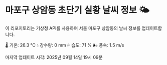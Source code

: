 
# 마포구 상암동 초단기 실황 날씨 정보 🌤️

이 리포지토리는 기상청 API를 사용하여 서울 마포구 상암동의 날씨 정보를 업데이트합니다. 

🌡️ 기온: 26.3 ℃
💧 강수량: 0 mm
💦 습도: 71 %
🌬️ 풍속: 1.5 m/s

마지막 업데이트 시각: 2025년 09월 14일 19시 09분    
